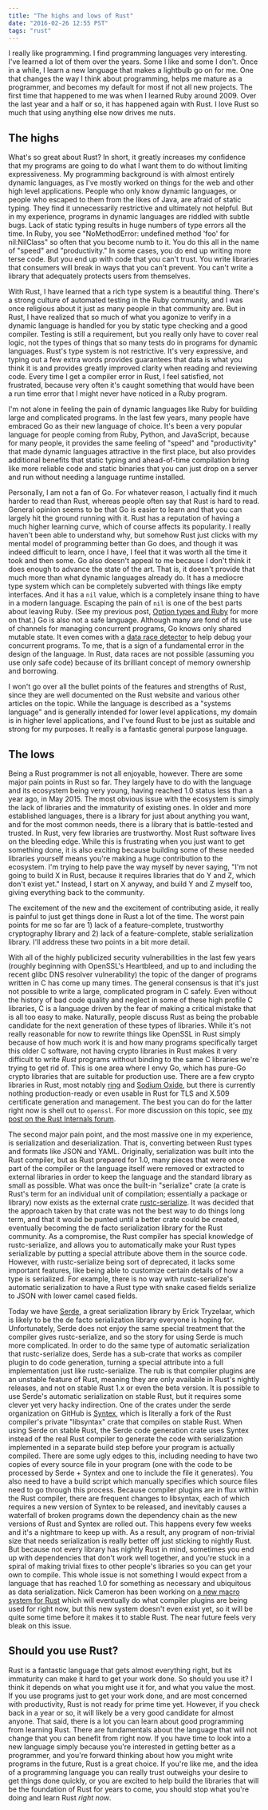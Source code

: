 ```yaml
---
title: "The highs and lows of Rust"
date: "2016-02-26 12:55 PST"
tags: "rust"
---
```

I really like programming. I find programming languages very interesting. I've learned a lot of them over the years. Some I like and some I don't. Once in a while, I learn a new language that makes a lightbulb go on for me. One that changes the way I think about programming, helps me mature as a programmer, and becomes my default for most if not all new projects. The first time that happened to me was when I learned Ruby around 2009. Over the last year and a half or so, it has happened again with Rust. I love Rust so much that using anything else now drives me nuts.

## The highs

What's so great about Rust? In short, it greatly increases my confidence that my programs are going to do what I want them to do without limiting expressiveness. My programming background is with almost entirely dynamic languages, as I've mostly worked on things for the web and other high level applications. People who only know dynamic languages, or people who escaped to them from the likes of Java, are afraid of static typing. They find it unnecessarily restrictive and ultimately not helpful. But in my experience, programs in dynamic languages are riddled with subtle bugs. Lack of static typing results in huge numbers of type errors all the time. In Ruby, you see "NoMethodError: undefined method 'foo' for nil:NilClass" so often that you become numb to it. You do this all in the name of "speed" and "productivity." In some cases, you do end up writing more terse code. But you end up with code that you can't trust. You write libraries that consumers will break in ways that you can't prevent. You can't write a library that adequately protects users from themselves.

With Rust, I have learned that a rich type system is a beautiful thing. There's a strong culture of automated testing in the Ruby community, and I was once religious about it just as many people in that community are. But in Rust, I have realized that so much of what you agonize to verify in a dynamic language is handled for you by static type checking and a good compiler. Testing is still a requirement, but you really only have to cover real logic, not the types of things that so many tests do in programs for dynamic languages. Rust's type system is not restrictive. It's very expressive, and typing out a few extra words provides guarantees that data is what you think it is and provides greatly improved clarity when reading and reviewing code. Every time I get a compiler error in Rust, I feel satisfied, not frustrated, because very often it's caught something that would have been a run time error that I might never have noticed in a Ruby program.

I'm not alone in feeling the pain of dynamic languages like Ruby for building large and complicated programs. In the last few years, many people have embraced Go as their new language of choice. It's been a very popular language for people coming from Ruby, Python, and JavaScript, because for many people, it provides the same feeling of "speed" and "productivity" that made dynamic languages attractive in the first place, but also provides additional benefits that static typing and ahead-of-time compilation bring like more reliable code and static binaries that you can just drop on a server and run without needing a language runtime installed.

Personally, I am not a fan of Go. For whatever reason, I actually find it much harder to read than Rust, whereas people often say that Rust is hard to read. General opinion seems to be that Go is easier to learn and that you can largely hit the ground running with it. Rust has a reputation of having a much higher learning curve, which of course affects its popularity. I really haven't been able to understand why, but somehow Rust just clicks with my mental model of programming better than Go does, and though it was indeed difficult to learn, once I have, I feel that it was worth all the time it took and then some. Go also doesn't appeal to me because I don't think it does enough to advance the state of the art. That is, it doesn't provide that much more than what dynamic languages already do. It has a mediocre type system which can be completely subverted with things like empty interfaces. And it has a `nil` value, which is a completely insane thing to have in a modern language. Escaping the pain of `nil` is one of the best parts about leaving Ruby. (See my previous post, [Option types and Ruby](https://www.jimmycuadra.com/posts/option-types-and-ruby/) for more on that.) Go is also not a safe language. Although many are fond of its use of channels for managing concurrent programs, Go knows only shared mutable state. It even comes with a [data race detector](https://golang.org/doc/articles/race_detector.html) to help debug your concurrent programs. To me, that is a sign of a fundamental error in the design of the language. In Rust, data races are not possible (assuming you use only safe code) because of its brilliant concept of memory ownership and borrowing.

I won't go over all the bullet points of the features and strengths of Rust, since they are well documented on the Rust website and various other articles on the topic. While the language is described as a "systems language" and is generally intended for lower level applications, my domain is in higher level applications, and I've found Rust to be just as suitable and strong for my purposes. It really is a fantastic general purpose language.

## The lows

Being a Rust programmer is not all enjoyable, however. There are some major pain points in Rust so far. They largely have to do with the language and its ecosystem being very young, having reached 1.0 status less than a year ago, in May 2015. The most obvious issue with the ecosystem is simply the lack of libraries and the immaturity of existing ones. In older and more established languages, there is a library for just about anything you want, and for the most common needs, there is a library that is battle-tested and trusted. In Rust, very few libraries are trustworthy. Most Rust software lives on the bleeding edge. While this is frustrating when you just want to get something done, it is also exciting because building some of these needed libraries yourself means you're making a huge contribution to the ecosystem. I'm trying to help pave the way myself by never saying, "I'm not going to build X in Rust, because it requires libraries that do Y and Z, which don't exist yet." Instead, I start on X anyway, and build Y and Z myself too, giving everything back to the community.

The excitement of the new and the excitement of contributing aside, it really is painful to just get things done in Rust a lot of the time. The worst pain points for me so far are 1) lack of a feature-complete, trustworthy cryptography library and 2) lack of a feature-complete, stable serialization library. I'll address these two points in a bit more detail.

With all of the highly publicized security vulnerabilities in the last few years (roughly beginning with OpenSSL's Heartbleed, and up to and including the recent glibc DNS resolver vulnerability) the topic of the danger of programs written in C has come up many times. The general consensus is that it's just not possible to write a large, complicated program in C safely. Even without the history of bad code quality and neglect in some of these high profile C libraries, C is a language driven by the fear of making a critical mistake that is all too easy to make. Naturally, people discuss Rust as being the probable candidate for the next generation of these types of libraries. While it's not really reasonable for now to rewrite things like OpenSSL in Rust simply because of how much work it is and how many programs specifically target this older C software, not having crypto libraries in Rust makes it very difficult to write *Rust* programs without binding to the same C libraries we're trying to get rid of. This is one area where I envy Go, which has pure-Go crypto libraries that are suitable for production use. There are a few crypto libraries in Rust, most notably [ring](https://github.com/briansmith/ring) and [Sodium Oxide](https://github.com/dnaq/sodiumoxide), but there is currently nothing production-ready or even usable in Rust for TLS and X.509 certificate generation and management. The best you can do for the latter right now is shell out to `openssl`. For more discussion on this topic, see [my post on the Rust Internals forum](https://internals.rust-lang.org/t/why-is-a-trusted-feature-complete-crypto-library-not-a-top-priority-for-the-rust-community/3125).

The second major pain point, and the most massive one in my experience, is serialization and deserialization. That is, converting between Rust types and formats like JSON and YAML. Originally, serialization was built into the Rust compiler, but as Rust prepared for 1.0, many pieces that were once part of the compiler or the language itself were removed or extracted to external libraries in order to keep the language and the standard library as small as possible. What was once the built-in "serialize" crate (a crate is Rust's term for an individual unit of compilation; essentially a package or library) now exists as the external crate [rustc-serialize](https://github.com/rust-lang-nursery/rustc-serialize). It was decided that the approach taken by that crate was not the best way to do things long term, and that it would be punted until a better crate could be created, eventually becoming the de facto serialization library for the Rust community. As a compromise, the Rust compiler has special knowledge of rustc-serialize, and allows you to automatically make your Rust types serializable by putting a special attribute above them in the source code. However, with rustc-serialize being sort of deprecated, it lacks some important features, like being able to customize certain details of how a type is serialized. For example, there is no way with rustc-serialize's automatic serialization to have a Rust type with snake cased fields serialize to JSON with lower camel cased fields.

Today we have [Serde](https://github.com/serde-rs/serde), a great serialization library by Erick Tryzelaar, which is likely to be the de facto serialization library everyone is hoping for. Unfortunately, Serde does not enjoy the same special treatment that the compiler gives rustc-serialize, and so the story for using Serde is much more complicated. In order to do the same type of automatic serialization that rustc-serialize does, Serde has a sub-crate that works as compiler plugin to do code generation, turning a special attribute into a full implementation just like rustc-serialize. The rub is that compiler plugins are an unstable feature of Rust, meaning they are only available in Rust's nightly releases, and not on stable Rust 1.x or even the beta version. It is possible to use Serde's automatic serialization on stable Rust, but it requires some clever yet very hacky indirection. One of the crates under the serde organization on GitHub is [Syntex](https://github.com/serde-rs/syntex), which is literally a fork of the Rust compiler's private "libsyntax" crate that compiles on stable Rust. When using Serde on stable Rust, the Serde code generation crate uses Syntex instead of the real Rust compiler to generate the code with serialization implemented in a separate build step before your program is actually compiled. There are some ugly edges to this, including needing to have two copies of every source file in your program (one with the code to be processed by Serde + Syntex and one to include the file it generates). You also need to have a build script which manually specifies which source files need to go through this process. Because compiler plugins are in flux within the Rust compiler, there are frequent changes to libsyntax, each of which requires a new version of Syntex to be released, and inevitably causes a waterfall of broken programs down the dependency chain as the new versions of Rust and Syntex are rolled out. This happens every few weeks and it's a nightmare to keep up with. As a result, any program of non-trivial size that needs serialization is really better off just sticking to nightly Rust. But because not every library has nightly Rust in mind, sometimes you end up with dependencies that don't work well together, and you're stuck in a spiral of making trivial fixes to other people's libraries so you can get your own to compile. This whole issue is not something I would expect from a language that has reached 1.0 for something as necessary and ubiquitous as data serialization. Nick Cameron has been working on [a new macro system for Rust](http://www.ncameron.org/blog/libmacro/) which will eventually do what compiler plugins are being used for right now, but this new system doesn't even exist yet, so it will be quite some time before it makes it to stable Rust. The near future feels very bleak on this issue.

## Should you use Rust?

Rust is a fantastic language that gets almost everything right, but its immaturity can make it hard to get your work done. So should you use it? I think it depends on what you might use it for, and what you value the most. If you use programs just to get your work done, and are most concerned with productivity, Rust is not ready for prime time yet. However, if you check back in a year or so, it will likely be a very good candidate for almost anyone. That said, there is a lot you can learn about good programming from learning Rust. There are fundamentals about the language that will not change that you can benefit from right now. If you have time to look into a new language simply because you're interested in getting better as a programmer, and you're forward thinking about how you might write programs in the future, Rust is a great choice. If you're like me, and the idea of a programming language you can really trust outweighs your desire to get things done quickly, or you are excited to help build the libraries that will be the foundation of Rust for years to come, you should stop what you're doing and learn Rust *right now*.
